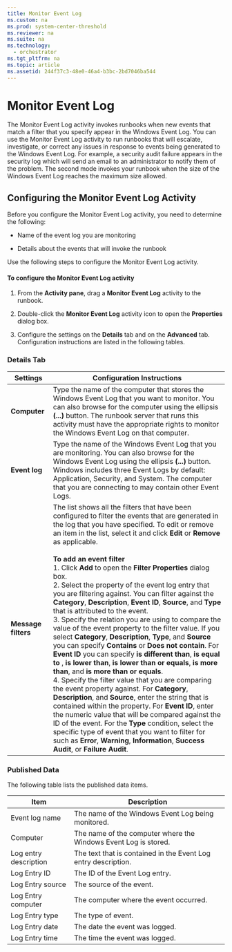 ```yaml
---
title: Monitor Event Log
ms.custom: na
ms.prod: system-center-threshold
ms.reviewer: na
ms.suite: na
ms.technology: 
  - orchestrator
ms.tgt_pltfrm: na
ms.topic: article
ms.assetid: 244f37c3-48e0-46a4-b3bc-2bd7046ba544
---
```

# Monitor Event Log
The Monitor Event Log activity invokes runbooks when new events that match a filter that you specify appear in the Windows Event Log. You can use the Monitor Event Log activity to run runbooks that will escalate, investigate, or correct any issues in response to events being generated to the Windows Event Log. For example, a security audit failure appears in the security log which will send an email to an administrator to notify them of the problem.  The second mode invokes your runbook when the size of the Windows Event Log reaches the maximum size allowed.  
  
## Configuring the Monitor Event Log Activity  
Before you configure the Monitor Event Log activity, you need to determine the following:  
  
-   Name of the event log you are monitoring  
  
-   Details about the events that will invoke the runbook  
  
Use the following steps to configure the Monitor Event Log activity.  
  
#### To configure the Monitor Event Log activity  
  
1.  From the **Activity pane**, drag a **Monitor Event Log** activity to the runbook.  
  
2.  Double\-click the **Monitor Event Log** activity icon to open the **Properties** dialog box.  
  
3.  Configure the settings on the **Details** tab and on the **Advanced** tab. Configuration instructions are listed in the following tables.  
  
### Details Tab  
  
|Settings|Configuration Instructions|  
|------------|------------------------------|  
|**Computer**|Type the name of the computer that stores the Windows Event Log that you want to monitor. You can also browse for the computer using the ellipsis **\(...\)** button. The runbook server that runs this activity must have the appropriate rights to monitor the Windows Event Log on that computer.|  
|**Event log**|Type the name of the Windows Event Log that you are monitoring. You can also browse for the Windows Event Log using the ellipsis **\(...\)** button. Windows includes three Event Logs by default: Application, Security, and System. The computer that you are connecting to may contain other Event Logs.|  
|**Message filters**|The list shows all the filters that have been configured to filter the events that are generated in the log that you have specified. To edit or remove an item in the list, select it and click **Edit** or **Remove** as applicable.<br /><br />**To add an event filter**<br />1.  Click **Add** to open the **Filter Properties** dialog box.<br />2.  Select the property of the event log entry that you are filtering against. You can filter against the **Category**, **Description**, **Event ID**, **Source**, and **Type** that is attributed to the event.<br />3.  Specify the relation you are using to compare the value of the event property to the filter value. If you select **Category**, **Description**, **Type**, and **Source** you can specify **Contains** or **Does not contain**. For **Event ID** you can specify **is different than**, **is equal to** , **is lower than**, **is lower than or equals**, **is more than**, and **is more than or equals**.<br />4.  Specify the filter value that you are comparing the event property against. For **Category**, **Description**, and **Source**, enter the string that is contained within the property. For **Event ID**, enter the numeric value that will be compared against the ID of the event. For the **Type** condition, select the specific type of event that you want to filter for such as **Error**, **Warning**, **Information**, **Success Audit**, or **Failure Audit**.|  
  
### Published Data  
The following table lists the published data items.  
  
|Item|Description|  
|--------|---------------|  
|Event log name|The name of the Windows Event Log being monitored.|  
|Computer|The name of the computer where the Windows Event Log is stored.|  
|Log entry description|The text that is contained in the Event Log entry description.|  
|Log Entry ID|The ID of the Event Log entry.|  
|Log Entry source|The source of the event.|  
|Log Entry computer|The computer where the event occurred.|  
|Log Entry type|The type of event.|  
|Log Entry date|The date the event was logged.|  
|Log Entry time|The time the event was logged.|  
  
